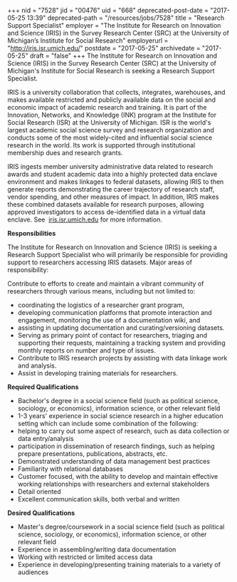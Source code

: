 +++
nid = "7528"
jid = "00476"
uid = "668"
deprecated-post-date = "2017-05-25 13:39"
deprecated-path = "/resources/jobs/7528"
title = "Research Support Specialist"
employer = "The Institute for Research on Innovation and Science (IRIS) in the Survey Research Center (SRC) at the University of Michigan’s Institute for Social Research"
employerurl = "http://iris.isr.umich.edu/"
postdate = "2017-05-25"
archivedate = "2017-05-25"
draft = "false"
+++
The Institute for Research on Innovation and Science (IRIS) in the
Survey Research Center (SRC) at the University of Michigan's Institute
for Social Research is seeking a Research Support Specialist.

IRIS is a university collaboration that collects, integrates,
warehouses, and makes available restricted and publicly available data
on the social and economic impact of academic research and training. It
is part of the Innovation, Networks, and Knowledge (INK) program at the
Institute for Social Research (ISR) at the University of Michigan. ISR
is the world's largest academic social science survey and research
organization and conducts some of the most widely-cited and influential
social science research in the world. Its work is supported through
institutional membership dues and research grants.

IRIS ingests member university administrative data related to research
awards and student academic data into a highly protected data enclave
environment and makes linkages to federal datasets, allowing IRIS to
then generate reports demonstrating the career trajectory of research
staff, vendor spending, and other measures of impact. In addition, IRIS
makes these combined datasets available for research purposes, allowing
approved investigators to access de-identified data in a virtual data
enclave. See  [iris.isr.umich.edu](http://www.iris.isr.umich.edu) for
more information.

**Responsibilities**

The Institute for Research on Innovation and Science (IRIS) is seeking a
Research Support Specialist who will primarily be responsible for
providing support to researchers accessing IRIS datasets. Major areas of
responsibility:

Contribute to efforts to create and maintain a vibrant community of
researchers through various means, including but not limited to:

-   coordinating the logistics of a researcher grant program,
-   developing communication platforms that promote interaction and
    engagement, monitoring the use of a documentation wiki, and
-   assisting in updating documentation and curating/versioning
    datasets.
-   Serving as primary point of contact for researchers, triaging and
    supporting their requests, maintaining a tracking system and
    providing monthly reports on number and type of issues.
-   Contribute to IRIS research projects by assisting with data linkage
    work and analysis.
-   Assist in developing training materials for researchers.
  
**Required Qualifications**

-   Bachelor's degree in a social science field (such as political
    science, sociology, or economics), information science, or other
    relevant field
-   1-3 years' experience in social science research in a higher
    education setting which can include some combination of the
    following:
-   helping to carry out some aspect of research, such as data
    collection or data entry/analysis
-   participation in dissemination of research findings, such as helping
    prepare presentations, publications, abstracts, etc.
-   Demonstrated understanding of data management best practices
-   Familiarity with relational databases
-   Customer focused, with the ability to develop and maintain effective
    working relationships with researchers and external stakeholders
-   Detail oriented
-   Excellent communication skills, both verbal and written

**Desired Qualifications**

-   Master's degree/coursework in a social science field (such as
    political science, sociology, or economics), information science, or
    other relevant field
-   Experience in assembling/writing data documentation
-   Working with restricted or limited access data
-   Experience in developing/presenting training materials to a variety
    of audiences
